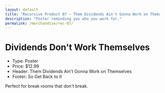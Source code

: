 ```yaml
---
layout: default
title: "Recursive Product 07 — Them Dividends Ain't Gonna Work on Themselves"
description: "Poster reminding you who you work for."
permalink: /merchandise/rec-07/
---
```


# Dividends Don't Work Themselves

- Type: Poster
- Price: $12.99
- Header: Them Dividends Ain't Gonna Work on Themselves
- Footer: So Get Back to It

Perfect for break rooms that don't break.
